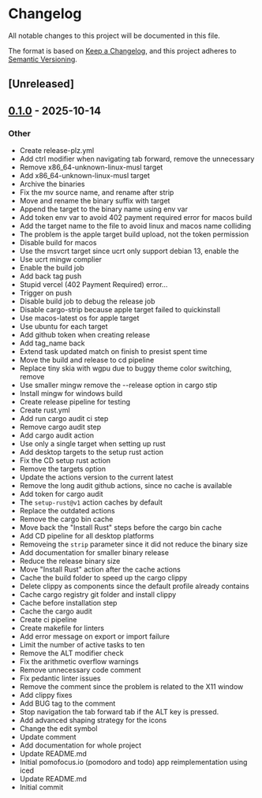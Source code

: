 # Changelog

All notable changes to this project will be documented in this file.

The format is based on [Keep a Changelog](https://keepachangelog.com/en/1.0.0/),
and this project adheres to [Semantic Versioning](https://semver.org/spec/v2.0.0.html).

## [Unreleased]

## [0.1.0](https://github.com/SzilvasiPeter/icemodoro/releases/tag/v0.1.0) - 2025-10-14

### Other

- Create release-plz.yml
- Add ctrl modifier when navigating tab forward, remove the unnecessary
- Remove x86_64-unknown-linux-musl target
- Add x86_64-unknown-linux-musl target
- Archive the binaries
- Fix the mv source name, and rename after strip
- Move and rename the binary suffix with target
- Append the target to the binary name using env var
- Add token env var to avoid 402 payment required error for macos build
- Add the target name to the file to avoid linux and macos name colliding
- The problem is the apple target build upload, not the token permission
- Disable build for macos
- Use the msvcrt target since ucrt only support debian 13, enable the
- Use ucrt mingw complier
- Enable the build job
- Add back tag push
- Stupid vercel (402 Payment Required) error...
- Trigger on push
- Disable build job to debug the release job
- Disable cargo-strip because apple target failed to quickinstall
- Use macos-latest os for apple target
- Use ubuntu for each target
- Add github token when creating release
- Add tag_name back
- Extend task updated match on finish to presist spent time
- Move the build and release to cd pipeline
- Replace tiny skia with wgpu due to buggy theme color switching, remove
- Use smaller mingw remove the --release option in cargo stip
- Install mingw for windows build
- Create release pipeline for testing
- Create rust.yml
- Add run cargo audit ci step
- Remove cargo audit step
- Add cargo audit action
- Use only a single target when setting up rust
- Add desktop targets to the setup rust action
- Fix the CD setup rust action
- Remove the targets option
- Update the actions version to the current latest
- Remove the long audit github actions, since no cache is available
- Add token for cargo audit
- The `setup-rust@v1` action caches by default
- Replace the outdated actions
- Remove the cargo bin cache
- Move back the "Install Rust" steps before the cargo bin cache
- Add CD pipeline for all desktop platforms
- Removeing the `strip` parameter since it did not reduce the binary size
- Add documentation for smaller binary release
- Reduce the release binary size
- Move "Install Rust" action after the cache actions
- Cache the build folder to speed up the cargo clippy
- Delete clippy as components since the default profile already contains
- Cache cargo registry git folder and install clippy
- Cache before installation step
- Cache the cargo audit
- Create ci pipeline
- Create makefile for linters
- Add error message on export or import failure
- Limit the number of active tasks to ten
- Remove the ALT modifier check
- Fix the arithmetic overflow warnings
- Remove unnecessary code comment
- Fix pedantic linter issues
- Remove the comment since the problem is related to the X11 window
- Add clippy fixes
- Add BUG tag to the comment
- Stop navigation the tab forward tab if the ALT key is pressed.
- Add advanced shaping strategy for the icons
- Change the edit symbol
- Update comment
- Add documentation for whole project
- Update README.md
- Initial pomofocus.io (pomodoro and todo) app reimplementation using iced
- Update README.md
- Initial commit
